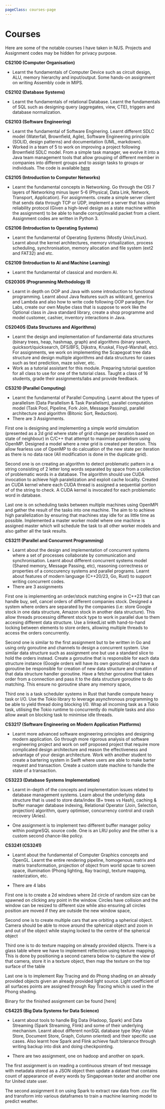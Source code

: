 ```yaml
---
pageClass: courses-page
---
```


# Courses

Here are some of the notable courses I have taken in NUS. Projects and Assignment codes may be hidden for privacy purpose. 

**CS2100 (Computer Organisation)**
- Learnt the fundamentals of Computer Device such as circuit design, ALU, memory hierarchy and input/output. Some hands-on assignment on writing Assembly code in MIPS.

**CS2102 (Database Systems)**
- Learnt the fundamentals of relational Database. Learnt the fundamentals of SQL such as designing query (aggregates, view, CTE), triggers and database normalization. 

**CS2103 (Software Engineering)**
- Learnt the fundamental of Software Enginering. Learnt different SDLC model (Waterfall, Brownfield, Agile), Software Engineering principle (SOLID, design patterns) and documentation (UML, markdown). 
- Worked in a team of 5 to work on improving a project following Brownfield SDLC model. From a simple task manager, we evolve it into a Java team management tools that allow grouping of different member in companies into different groups and to assign tasks to groups or individuals. The code is available [here](https://github.com/zicotjia/tp)

**CS2105 (Introduction to Computer Networks)**
- Learnt the fundamental concepts in Networking. Go through the OSI 7 layers of Networking minus layer 5-6 (Physical, Data Link, Network, Transport, Application). For assignments. create a simple server client that sends data through TCP or UDP, implement a server that has simple reliability protocol (Given a high-level design as a state machine within the assignment) to be able to handle corrupt/invalid packet from a client. Assignment codes are written in Python 3.

**CS2106 (Introduction to Operating Systems)**
- Learnt the fundamental of Operating Systems (Mostly Unix/Linux). Learnt about the kernel architectures, memory virtualization, process scheduling, synchronisation, memory allocation and file system (ext2 and FAT32) and etc.

**CS2109 (Introduction to AI and Machine Learning)**
- Learnt the fundamental of classical and mordern AI.

**CS2030S (Programming Methodology II)**
- Learnt in depth on OOP and Java with some introduction to functional programming. Learnt about Java features such as wildcard, generics and Lambda and also how to write code following OOP paradigm. For Labs, create our own Maybe class that is suppose to work like the Optional class in Java standard library, create a shop programme and model customer, cashier, inventory interactions in Java.

**CS2040S (Data Structures and Algorithms)**
- Learnt the design and implementation of fundamental data structures (binary trees, heap, hashmap, graph) and algorithms (binary search, quicksort/quicksearch, DFS/BFS, Dijkstra, Kruskal, Floyd-Warshall, etc). For assignments, we work on implementing the Scapegoat tree data structure and design multiple algorithms and data structures for cases such as text prediction, maze solver, etc.
- Work as a tutorial assistant for this module. Preparing tutorial question for all class to use for one of the tutorial class. Taught a class of 16 students, grade their assignments/labs and provide feedback.

**CS3210 (Parallel Computing)**
- Learnt the fundamental of Parallel Computing. Learnt about the types of parallelism (Data Parallelism & Task Parallelism), parallel computation model (Task Pool, Pipeline, Fork Join, Message Passing), parallel architecture and algorithm (Bitonic Sort, Reduction). 
- There are 3 Assignments. 

First one is designing and implementing a simple world simulation (presented as a 2d grid where state of grid change per iteration based on state of neighbour) in C/C++ that attempt to maximise parallelism using OpenMP. Designed a model where a new grid is created per iteration. This allow fearless use of OpenMP to do calcuation of the new state per iteration as there is no data race (All modification is done in the duplicate grid).

Second one is on creating an algorithm to detect problematic pattern in a string consisting of 2 letter long words separated by space from a collection of problematic words in a database. The algorithm should use CUDA invocation to achieve high paralelization and exploit cache locality. Created an CUDA kernel where each CUDA thread is assigned a sequential portion of of the string to check. A CUDA kernel is invocated for each problematic word in database.

Last one is on scheduling tasks between multiple machines using OpenMPI and gather the result of the tasks into one machine. The aim to to achieve high parallelization by ensuring that machines stay idle for as little time as possible. Implemented a master worker model where one machine is assigned master which will schedule the task to all other worker models and also gather all the task results. 

**CS3211 (Parallel and Concurrent Programming)**
- Learnt about the design and implementation of concurrent systems where a set of processes collaborate by communication and synchronisation. Learnt about different concurrent systems model (Shared memory, Message Passing, etc), reasoning correctness or properties of a conccurency systems and parallel programs. Learnt about features of modern language (C++20/23, Go, Rust) to support writing concurrent codes.
- There are 3 assignments

First one is implementing an order/stock matching engine in C++23 that can handle buy, sell, cancel orders of different companies stock. Designed a system where orders are separated by the companies (i.e: store Google stock in one data structure, Amazon stock in another data structure). This allow threads processing different stock type to work in parallel due to them accesing different data structure. Use a linkedList with hand-to-hand locking between elements to store orders, allowing multiple threads to access the orders concurrently.

Second one is similar to the first assignment but to be written in Go and using only goroutine and channels to design a concurrent system. Use similar data structure such as assignment one but use a standard slice to hold the orders instead. Create a goroutine that is responsible for each data structure instance (Google orders will have its own goroutine) and have a goroutine be responsible for creation of new data structure and creation of that data structure handler goroutine. Have a fetcher goroutine that takes order from a connection and pass it to the data structure goroutine to do matching. This ensure no goroutine share any memory space,

Third one is a task scheduler systems in Rust that handle compute heavy task or I/O. Use the Tokio library to leverage asynchronous programming to be able to yield thread doing blocking I/0. Wrap all incoming task as a Tokio task, utilising the Tokio runtime to concurrently do multiple tasks and also allow await on blocking task to minimise idle threads.

**CS3217 (Software Engineering on Modern Application Platforms)**
- Learnt more advanced software engineering principles and designing modern application. Go through more rigorous analysis of software engineering project and work on self proposed project that require more complicated design architecture and reason the effectiveness and advantage of your design architecture. Work with another student to create a bartering system in Swift where users are able to make barter request and transaction. Create a custom state machine to handle the state of a transaction.

**CS3223 (Database Systems Implementation)**
- Learnt in-depth of the concepts and implementation issues related to database management systems. Learn about the underlying data structure that is used to store data/index (B+ trees vs Hash), caching & buffer manager database indexing, Relational Operator (Join, Selection, projection) algorithm, query optimiser, concurrency control and crash recovery (Aries).

- One assignment is to implement two different buffer manager policy within postgreSQL source code. One is an LRU policy and the other is a custom second chance-like policy.

**CS3241 (CS3241)**
- Learnt about the fundamental of Computer Graphics concepts and OpenGL. Learnt the entire rendering pipeline, homogenous matrix and matrix transformation, projection of object from world spcae to screen space,  illumination (Phong lighting, Ray tracing), texture mapping, rasterization, etc. 

- There are 4 labs

First one is to create a 2d windows where 2d circle of random size can be spawned on clicking any point in the window. Circles have collision and the window can be resized to different size while also ensuring all circles position are moved if they are outside the new window space,

Second one is to create multiple cars that are orbiting a spherical object. Camera should be able to move around the spherical object and zoom in and out of the object while staying locked to the centre of the spherical object

Third one is to do texture mapping on already provided objects. There is a glass table where we have to implement reflection using texture mapping. This is done by positioning a second camera below to capture the view of that camera, store it in a texture object, then map the texture on the top surface of the table

Last one is to implement Ray Tracing and do Phong shading on an already provided objects given an already provided light source. Light coefficient of all surfaces points are assigned through Ray Tracing which is used in the Phong shading.

Binary for the finished assignment can be found [here]

**CS4225 (Big Data Systems for Data Science)**
- Learnt about tools to handle Big Data (Hadoop, Spark) and Data Streaming (Spark Streaming, Flink) and some of their underlying mechanism. Learnt about different nonSQL database type (Key-Value Store, Document Store, Graph, Column oriented) and their specific use cases. Also learnt how Spark and Flink achieve fault tolerance through writing backup into disk and doing checkpointing. 

- There are two assignment, one on hadoop and another on spark.

The first assignment is on reading a continuous stream of text message with metadata stored as a JSON object then update a dataset that contains count of appearance of every words by Singaporean texter and another one for United state user.

The second assignment it on using Spark to extract raw data from .csv file and transform into various dataframes to train a machine learning model to predict weather.

<style lang="stylus">

.courses-page
  background-color #FFF5E1

</style>